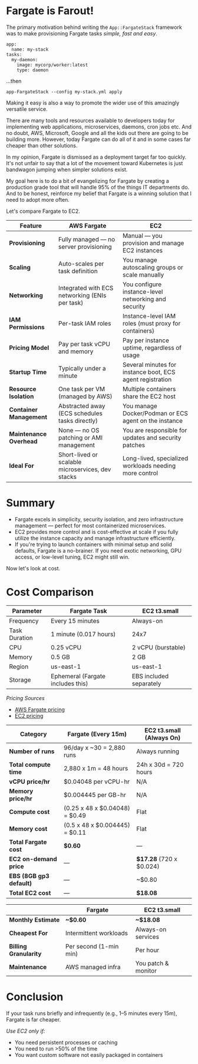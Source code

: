 # Fargate is Farout!

The primary motivation behind writing the `App::FargateStack`
framework was to make provisioning Fargate tasks _simple, fast and
easy_.

```
app:
  name: my-stack
tasks:
  my-daemon:
    image: mycorp/worker:latest
    type: daemon
```

...then

```
app-FargateStack --config my-stack.yml apply
```

Making it easy is also a way to promote the wider use of this
amazingly versatile service.

There are many tools and resources available to developers today for
implementing web applications, microservices, daemons, cron jobs
etc. And no doubt, AWS, Microsoft, Google and all the kids out there
are going to be building more.  However, today Fargate can do all of
it and in some cases far cheaper than other solutions.

In my opinion, Fargate is dismissed as a deployment target far too
quickly. It's not unfair to say that a lot of the movement toward
Kubernetes is just bandwagon jumping when simpler solutions exist.

My goal here is to do a bit of evangelizing for Fargate by creating a
production grade tool that will handle 95% of the things IT
departments do. And to be honest, reinforce my belief that Fargate is
a winning solution that I need to adopt more often.

Let's compare Fargate to EC2.

| Feature                  | **AWS Fargate**                                   | **EC2**                                                   |
| ------------------------ | ------------------------------------------------- | --------------------------------------------------------- |
| **Provisioning**         | Fully managed — no server provisioning            | Manual — you provision and manage EC2 instances           |
| **Scaling**              | Auto-scales per task definition                   | You manage autoscaling groups or scale manually           |
| **Networking**           | Integrated with ECS networking (ENIs per task)    | You configure instance-level networking and security      |
| **IAM Permissions**      | Per-task IAM roles                                | Instance-level IAM roles (must proxy for containers)      |
| **Pricing Model**        | Pay per task vCPU and memory                      | Pay per instance uptime, regardless of usage              |
| **Startup Time**         | Typically under a minute                          | Several minutes for instance boot, ECS agent registration |
| **Resource Isolation**   | One task per VM (managed by AWS)                  | Multiple containers share the EC2 host                    |
| **Container Management** | Abstracted away (ECS schedules tasks directly)    | You manage Docker/Podman or ECS agent on the instance     |
| **Maintenance Overhead** | None — no OS patching or AMI management           | You are responsible for updates and security patches      |
| **Ideal For**            | Short-lived or scalable microservices, dev stacks | Long-lived, specialized workloads needing more control    |

# Summary

* Fargate excels in simplicity, security isolation, and zero
  infrastructure management — perfect for most containerized
  microservices.
* EC2 provides more control and is cost-effective at scale if you
  fully utilize the instance capacity and manage infrastructure
  efficiently.
* If you're trying to launch containers with minimal setup and solid
  defaults, Fargate is a no-brainer. If you need exotic networking,
  GPU access, or low-level tuning, EC2 might still win.

Now let's look at cost.

# Cost Comparison

| Parameter       | Fargate Task                         | EC2 t3.small            |
| --------------- | ------------------------------------ | ----------------------- |
| Frequency       | Every 15 minutes                     | Always-on               |
| Task Duration   | 1 minute (0.017 hours)               | 24x7                    |
| CPU             | 0.25 vCPU                            | 2 vCPU (burstable)      |
| Memory          | 0.5 GB                               | 2 GB                    |
| Region          | us-east-1                            | us-east-1               |
| Storage         | Ephemeral (Fargate includes this)    | EBS included separately |


*Pricing Sources*

* [AWS Fargate pricing](https://aws.amazon.com/fargate/pricing/)
* [EC2 pricing](https://aws.amazon.com/ec2/pricing/on-demand/)


| Category                  | Fargate (Every 15m)              | EC2 t3.small (Always On)    |
| ------------------------- | -------------------------------- | --------------------------- |
| **Number of runs**        | 96/day x \~30 = 2,880 runs       | Always running              |
| **Total compute time**    | 2,880 x 1m = 48 hours            | 24h x 30d = 720 hours       |
| **vCPU price/hr**         | $0.04048 per vCPU-hr            | N/A                         |
| **Memory price/hr**       | $0.004445 per GB-hr             | N/A                         |
| **Compute cost**          | (0.25 x 48 x $0.04048) = $0.49 | Flat                        |
| **Memory cost**           | (0.5 x 48 x $0.004445) = $0.11 | Flat                        |
| **Total Fargate cost**    | **$0.60**                       | —                           |
| **EC2 on-demand price**   | —                                | **$17.28** (720 x $0.024) |
| **EBS (8GB gp3 default)** | —                                | \~$0.80                    |
| **Total EC2 cost**        | —                                | **$18.08**                 |


|                         | Fargate                | EC2 t3.small        |
| ----------------------- | ---------------------- | ------------------- |
| **Monthly Estimate**    | **\~$0.60**           | **\~$18.08**       |
| **Cheapest For**        | Intermittent workloads | Always-on services  |
| **Billing Granularity** | Per second (1-min min) | Per hour            |
| **Maintenance**         | AWS managed infra      | You patch & monitor |

# Conclusion

If your task runs briefly and infrequently (e.g., 1–5 minutes every
15m), Fargate is far cheaper.

*Use EC2 only if:*

* You need persistent processes or caching
* You need to run >50% of the time
* You want custom software not easily packaged in containers
